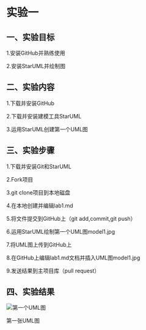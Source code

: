 # 实验一

## 一、实验目标
1.安装GitHub并熟练使用

2.安装StarUML并绘制图

## 二、实验内容
1.下载并安装GitHub

2.下载并安装建模工具StarUML

3.运用StarUML创建第一个UML图



## 三、实验步骤
1.下载并安装Git和StarUML

2.Fork项目

3.git clone项目到本地磁盘

4.在本地创建并编辑lab1.md

5.将文件提交到GitHub上（git add,commit,git push）

6.运用StarUML绘制第一个UML图model1.jpg

7.将UML图上传到GitHub上

8.在GitHub上编辑lab1.md文档并插入UML图model1.jpg

9.发送结果到主项目库（pull request）

## 四、实验结果

![第一个UML图](./model1.jpg)

   第一张UML图
